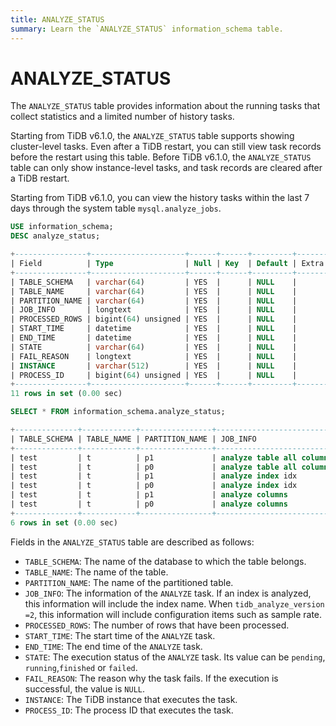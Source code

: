 ```yaml
---
title: ANALYZE_STATUS
summary: Learn the `ANALYZE_STATUS` information_schema table.
---
```


# ANALYZE_STATUS

The `ANALYZE_STATUS` table provides information about the running tasks that collect statistics and a limited number of history tasks.

Starting from TiDB v6.1.0, the `ANALYZE_STATUS` table supports showing cluster-level tasks. Even after a TiDB restart, you can still view task records before the restart using this table. Before TiDB v6.1.0, the `ANALYZE_STATUS` table can only show instance-level tasks, and task records are cleared after a TiDB restart.

Starting from TiDB v6.1.0, you can view the history tasks within the last 7 days through the system table `mysql.analyze_jobs`.


```sql
USE information_schema;
DESC analyze_status;
```

```sql
+----------------+---------------------+------+------+---------+-------+
| Field          | Type                | Null | Key  | Default | Extra |
+----------------+---------------------+------+------+---------+-------+
| TABLE_SCHEMA   | varchar(64)         | YES  |      | NULL    |       |
| TABLE_NAME     | varchar(64)         | YES  |      | NULL    |       |
| PARTITION_NAME | varchar(64)         | YES  |      | NULL    |       |
| JOB_INFO       | longtext            | YES  |      | NULL    |       |
| PROCESSED_ROWS | bigint(64) unsigned | YES  |      | NULL    |       |
| START_TIME     | datetime            | YES  |      | NULL    |       |
| END_TIME       | datetime            | YES  |      | NULL    |       |
| STATE          | varchar(64)         | YES  |      | NULL    |       |
| FAIL_REASON    | longtext            | YES  |      | NULL    |       |
| INSTANCE       | varchar(512)        | YES  |      | NULL    |       |
| PROCESS_ID     | bigint(64) unsigned | YES  |      | NULL    |       |
+----------------+---------------------+------+------+---------+-------+
11 rows in set (0.00 sec)
```


```sql
SELECT * FROM information_schema.analyze_status;
```

```sql
+--------------+------------+----------------+--------------------------------------------------------------------+----------------+---------------------+---------------------+----------+-------------+----------------+------------+
| TABLE_SCHEMA | TABLE_NAME | PARTITION_NAME | JOB_INFO                                                           | PROCESSED_ROWS | START_TIME          | END_TIME            | STATE    | FAIL_REASON | INSTANCE       | PROCESS_ID |
+--------------+------------+----------------+--------------------------------------------------------------------+----------------+---------------------+---------------------+----------+-------------+----------------+------------+
| test         | t          | p1             | analyze table all columns with 256 buckets, 500 topn, 1 samplerate |              0 | 2022-05-27 11:30:12 | 2022-05-27 11:30:12 | finished | NULL        | 127.0.0.1:4000 |       NULL |
| test         | t          | p0             | analyze table all columns with 256 buckets, 500 topn, 1 samplerate |              0 | 2022-05-27 11:30:12 | 2022-05-27 11:30:12 | finished | NULL        | 127.0.0.1:4000 |       NULL |
| test         | t          | p1             | analyze index idx                                                  |              0 | 2022-05-27 11:29:46 | 2022-05-27 11:29:46 | finished | NULL        | 127.0.0.1:4000 |       NULL |
| test         | t          | p0             | analyze index idx                                                  |              0 | 2022-05-27 11:29:46 | 2022-05-27 11:29:46 | finished | NULL        | 127.0.0.1:4000 |       NULL |
| test         | t          | p1             | analyze columns                                                    |              0 | 2022-05-27 11:29:46 | 2022-05-27 11:29:46 | finished | NULL        | 127.0.0.1:4000 |       NULL |
| test         | t          | p0             | analyze columns                                                    |              0 | 2022-05-27 11:29:46 | 2022-05-27 11:29:46 | finished | NULL        | 127.0.0.1:4000 |       NULL |
+--------------+------------+----------------+--------------------------------------------------------------------+----------------+---------------------+---------------------+----------+-------------+----------------+------------+
6 rows in set (0.00 sec)
```

Fields in the `ANALYZE_STATUS` table are described as follows:

* `TABLE_SCHEMA`: The name of the database to which the table belongs.
* `TABLE_NAME`: The name of the table.
* `PARTITION_NAME`: The name of the partitioned table.
* `JOB_INFO`: The information of the `ANALYZE` task. If an index is analyzed, this information will include the index name. When `tidb_analyze_version =2`, this information will include configuration items such as sample rate.
* `PROCESSED_ROWS`: The number of rows that have been processed.
* `START_TIME`: The start time of the `ANALYZE` task.
* `END_TIME`: The end time of the `ANALYZE` task.
* `STATE`: The execution status of the `ANALYZE` task. Its value can be `pending`, `running`,`finished` or `failed`.
* `FAIL_REASON`: The reason why the task fails. If the execution is successful, the value is `NULL`.
* `INSTANCE`: The TiDB instance that executes the task.
* `PROCESS_ID`: The process ID that executes the task.